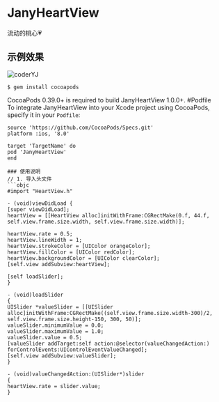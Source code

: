 # JanyHeartView
流动的桃心💗
## 示例效果
![coderYJ](1.gif)<br/>

```
$ gem install cocoapods
``` 
CocoaPods 0.39.0+ is required to build JanyHeartView 1.0.0+.
#Podfile</br>
To integrate JanyHeartView into your Xcode project using CocoaPods, specify it in your `Podfile`:
```
source 'https://github.com/CocoaPods/Specs.git'
platform :ios, '8.0'

target 'TargetName' do
pod 'JanyHeartView'
end

### 使用说明
// 1. 导入头文件
```objc
#import "HeartView.h"

- (void)viewDidLoad {
[super viewDidLoad];
heartView = [[HeartView alloc]initWithFrame:CGRectMake(0.f, 44.f, self.view.frame.size.width, self.view.frame.size.width)];

heartView.rate = 0.5;
heartView.lineWidth = 1;
heartView.strokeColor = [UIColor orangeColor];
heartView.fillColor = [UIColor redColor];
heartView.backgroundColor = [UIColor clearColor];
[self.view addSubview:heartView];

[self loadSlider];
}

- (void)loadSlider
{
UISlider *valueSlider = [[UISlider alloc]initWithFrame:CGRectMake((self.view.frame.size.width-300)/2, self.view.frame.size.height-150, 300, 50)];
valueSlider.minimumValue = 0.0;
valueSlider.maximumValue = 1.0;
valueSlider.value = 0.5;
[valueSlider addTarget:self action:@selector(valueChangedAction:) forControlEvents:UIControlEventValueChanged];
[self.view addSubview:valueSlider];
}

- (void)valueChangedAction:(UISlider*)slider
{
heartView.rate = slider.value;
}
```
